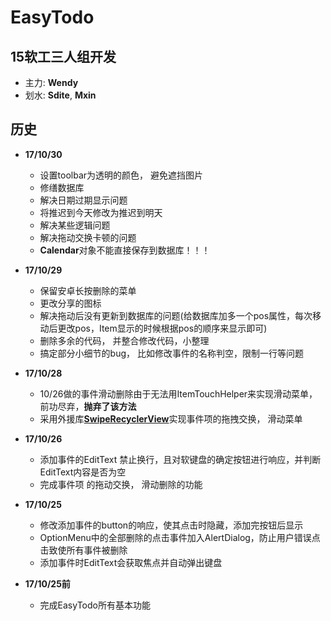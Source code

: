 # EasyTodo

## 15软工三人组开发
- 主力: **Wendy**
- 划水: **Sdite**, **Mxin**

## 历史

- **17/10/30**
    + 设置toolbar为透明的颜色， 避免遮挡图片
    + 修缮数据库
    + 解决日期过期显示问题
    + 将推迟到今天修改为推迟到明天
    + 解决某些逻辑问题
    + 解决拖动交换卡顿的问题
    + **Calendar**对象不能直接保存到数据库！！！

- **17/10/29**
    + 保留安卓长按删除的菜单
    + 更改分享的图标
    + 解决拖动后没有更新到数据库的问题(给数据库加多一个pos属性，每次移动后更改pos，Item显示的时候根据pos的顺序来显示即可)
    + 删除多余的代码， 并整合修改代码，小整理
    + 搞定部分小细节的bug， 比如修改事件的名称判空，限制一行等问题

- **17/10/28**
    + 10/26做的事件滑动删除由于无法用ItemTouchHelper来实现滑动菜单，前功尽弃，**抛弃了该方法**
    + 采用外援库[**SwipeRecyclerView**](https://github.com/yanzhenjie/SwipeRecyclerView)实现事件项的拖拽交换， 滑动菜单

- **17/10/26**
    + 添加事件的EditText 禁止换行，且对软键盘的确定按钮进行响应，并判断EditText内容是否为空
    + 完成事件项 的拖动交换， 滑动删除的功能

- **17/10/25**
    + 修改添加事件的button的响应，使其点击时隐藏，添加完按钮后显示
    + OptionMenu中的全部删除的点击事件加入AlertDialog，防止用户错误点击致使所有事件被删除
    + 添加事件时EditText会获取焦点并自动弹出键盘

- **17/10/25前** 
    + 完成EasyTodo所有基本功能